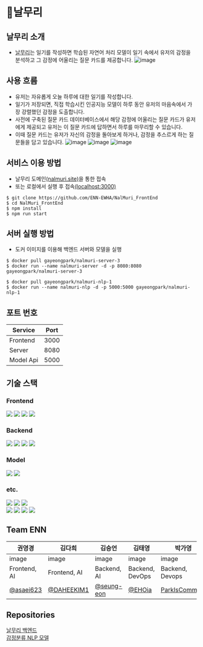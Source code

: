 # 📘날무리
## 날무리 소개
- [날무리](http://nalmuri.site)는 일기를 작성하면 학습된 자연어 처리 모델이 일기 속에서 유저의 감정을 분석하고 그 감정에 어울리는 질문 카드를 제공합니다.
![image](https://user-images.githubusercontent.com/70185844/212279733-e33bd468-6668-4385-880d-5bf04121fccc.png)

## 사용 흐름
  -  유저는 자유롭게 오늘 하루에 대한 일기를 작성합니다. 
  - 일기가 저장되면, 직접 학습시킨 인공지능 모델이 하루 동안 유저의 마음속에서 가장 강렬했던 감정을 도출합니다. 
  - 사전에 구축된 질문 카드 데이터베이스에서 해당 감정에 어울리는 질문 카드가 유저에게 제공되고 유저는 이 질문 카드에 답하면서 하루를 마무리할 수 있습니다. 
  - 이때 질문 카드는 유저가 자신의 감정을 돌아보게 하거나, 감정을 추스르게 하는 질문들을 담고 있습니다.
![image](https://user-images.githubusercontent.com/70185844/212280228-ab211972-fc26-4686-a6d6-20d298ca49b0.png)
![image](https://user-images.githubusercontent.com/70185844/212356129-81dbc7be-8269-4aeb-b7f1-7b6c1a4091c4.png)
![image](https://user-images.githubusercontent.com/70185844/212356264-31cee02e-366f-4553-8738-3fe15d58b432.png)

## 서비스 이용 방법
- 날무리 도메인[(nalmuri.site)](http://nalmuri.site)을 통한 접속
- 또는 로컬에서 실행 후 접속[(localhost:3000)](http://localhost:3030)
```shell
$ git clone https://github.com/ENN-EWHA/NalMuri_FrontEnd
$ cd NalMuri_FrontEnd
$ npm install
$ npm run start
```

## 서버 실행 방법
- 도커 이미지를 이용해 백엔드 서버와 모델을 실행
```shell
$ docker pull gayeongpark/nalmuri-server-3
$ docker run --name nalmuri-server -d -p 8080:8080 gayeongpark/nalmuri-server-3

$ docker pull gayeongpark/nalmuri-nlp-1
$ docker run --name nalmuri-nlp -d -p 5000:5000 gayeongpark/nalmuri-nlp-1
```

## 포트 번호
| Service   | Port |
|-----------|------|
| Frontend  | 3000 |
| Server    | 8080 |
| Model Api | 5000 |

## 기술 스택
### Frontend
<img src="https://img.shields.io/badge/React-92CAFB?style=flat-square&logo=React&logoColor=black"/></a> 
<img src="https://img.shields.io/badge/JavaScript-F7DF1E?style=flat-square&logo=JavaScript&logoColor=black"/></a>
<img src="https://img.shields.io/badge/CSS-1572B6?style=flat-square&logo=CSS3&logoColor=white"/></a> 
<img src="https://img.shields.io/badge/Axios-AE68D1?style=flat-square&logo=Axios&logoColor=white"/></a>
### Backend
<img src="https://img.shields.io/badge/Spring-6DB33F?style=flat&logo=Spring&logoColor=white"/></a>
<img src="https://img.shields.io/badge/SpringBoot-6DB33F?style=flat&logo=SpringBoot&logoColor=white"/></a>
<img src="https://img.shields.io/badge/Apache Tomcat-F8DC75?style=flat&logo=ApacheTomcat&logoColor=black"/></a>
<img src="https://img.shields.io/badge/MySQL-4479A1?style=flat&logo=MySQL&logoColor=white"/></a>
### Model
<img src="https://img.shields.io/badge/PyTorch-EE4C2C?style=flat&logo=PyTorch&logoColor=white"/></a>
<img src="https://img.shields.io/badge/Flask-000000?style=flat&logo=flask&logoColor=white"/></a>
### etc.
<img src="https://img.shields.io/badge/Amazon RDS-527FFF?style=flat&logo=AmazonRDS&logoColor=white"/></a>
<img src="https://img.shields.io/badge/Google Cloud Platform-4285F4?style=flat&logo=GoogleCloud&logoColor=white"/></a>
<img src="https://img.shields.io/badge/Docker-2496ED?style=flat&logo=Docker&logoColor=white"/></a> <br/>
<img src="https://img.shields.io/badge/Postman-FF6C37?style=flat&logo=Postman&logoColor=white"/></a>
<img src="https://img.shields.io/badge/npm-CB3837?style=flat&logo=npm&logoColor=white"/></a>
<img src="https://img.shields.io/badge/Git-F05032?style=flat&logo=Git&logoColor=white"/></a>
<img src="https://img.shields.io/badge/GitHub-181717?style=flat&logo=Github&logoColor=white"/></a>


## Team ENN
| 권영경   | 김다희   | 김승언   | 김태영              | 박가영   |
|-------|-------|-------|------------------|-------|
| image | image | image | image            | image |
| Frontend, AI | Frontend, AI | Backend, AI | Backend,  DevOps | Backend, Devops |
| [@asaei623](https://github.com/asaei623) | [@DAHEEKIM1](https://github.com/DAHEEKIM1) | [@seung-eon](https://github.com/seung-eon) | [@EHOia](https://github.com/EHOia) | [ParkIsComming](https://github.com/ParkIsComing) |

## Repositories
[날무리 백엔드](https://github.com/ENN-EWHA/Nalmuri_Server) <br>
[감정분류  NLP 모델](https://github.com/ENN-EWHA/Nalmuri_NLP)
